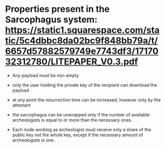 # Properties present in the Sarcophagus system: https://static1.squarespace.com/static/5c4dbbc8da02bc9f848bb79a/t/6657d57882579749e7743df3/1717032312780/LITEPAPER_V0.3.pdf

- Any payload must be non empty

- only the user holding the private key of the recipient can download the payload

- at any point the resurrection time can be increased, however only by the attestant

- the sarcophagus can be unwrapped only if the number of available archeologists is equal to or more than the necessary ones.

- Each node working as archeologist must receive only a share of the public key not the whole key, except if the necessary amount of archeologists is one.


